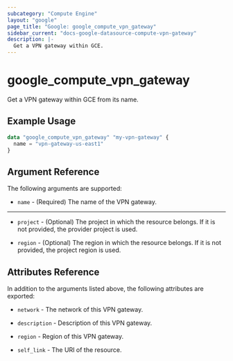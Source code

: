 ```yaml
---
subcategory: "Compute Engine"
layout: "google"
page_title: "Google: google_compute_vpn_gateway"
sidebar_current: "docs-google-datasource-compute-vpn-gateway"
description: |-
  Get a VPN gateway within GCE.
---
```


# google\_compute\_vpn\_gateway

Get a VPN gateway within GCE from its name.

## Example Usage

```tf
data "google_compute_vpn_gateway" "my-vpn-gateway" {
  name = "vpn-gateway-us-east1"
}
```

## Argument Reference

The following arguments are supported:

* `name` - (Required) The name of the VPN gateway.


- - -

* `project` - (Optional) The project in which the resource belongs. If it
    is not provided, the provider project is used.

* `region` - (Optional) The region in which the resource belongs. If it
    is not provided, the project region is used.

## Attributes Reference

In addition to the arguments listed above, the following attributes are exported:

* `network` - The network of this VPN gateway.

* `description` - Description of this VPN gateway.

* `region` - Region of this VPN gateway.

* `self_link` - The URI of the resource.
